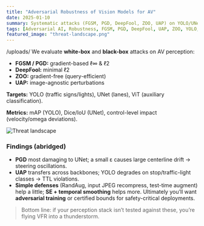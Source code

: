```yaml
---
title: "Adversarial Robustness of Vision Models for AV"
date: 2025-01-10
summary: Systematic attacks (FGSM, PGD, DeepFool, ZOO, UAP) on YOLO/UNet/Vision-Transformer perception with stress tests relevant to driving.
tags: [Adversarial AI, Robustness, FGSM, PGD, DeepFool, UAP, ZOO, YOLO, UNet, ViT]
featured_image: "threat-landscape.png"
---
```

/uploads/
We evaluate **white-box** and **black-box** attacks on AV perception:

- **FGSM / PGD:** gradient-based ℓ∞ & ℓ2  
- **DeepFool:** minimal ℓ2  
- **ZOO:** gradient-free (query-efficient)  
- **UAP:** image-agnostic perturbations

**Targets:** YOLO (traffic signs/lights), UNet (lanes), ViT (auxiliary classification).

**Metrics:** mAP (YOLO), Dice/IoU (UNet), control-level impact (velocity/omega deviations).

![Threat landscape](/uploads/threat-landscape.png)

### Findings (abridged)
- **PGD** most damaging to UNet; a small ε causes large centerline drift → steering oscillations.
- **UAP** transfers across backbones; YOLO degrades on stop/traffic-light classes → TTL violations.
- **Simple defenses** (RandAug, input JPEG recompress, test-time augment) help a little; **SE + temporal smoothing** helps more. Ultimately you’ll want **adversarial training** or certified bounds for safety-critical deployments.

> Bottom line: if your perception stack isn’t tested against these, you’re flying VFR into a thunderstorm.
